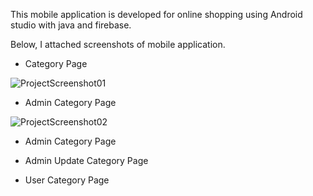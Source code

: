 This mobile application is developed for online shopping using Android studio with java and firebase.


Below, I attached screenshots of mobile application.


* Category Page

![ProjectScreenshot01](https://github.com/GayeshaUpeshika/Online-Shopping-System/assets/104220688/9f485e1e-74a4-4fe0-a164-67b888e949ae)







* Admin Category Page

![ProjectScreenshot02](https://github.com/GayeshaUpeshika/Online-Shopping-System/assets/104220688/d2ee29c9-9b29-4e32-8e1a-21ce242fbd9e)





* Admin Category Page






* Admin Update Category Page




* User Category Page





